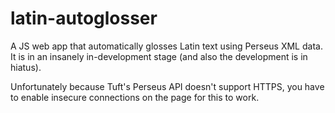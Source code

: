 # latin-autoglosser
A JS web app that automatically glosses Latin text using Perseus XML data. It is in an insanely in-development stage (and also the development is in hiatus).

Unfortunately because Tuft's Perseus API doesn't support HTTPS, you have to enable insecure connections on the page for this to work.
